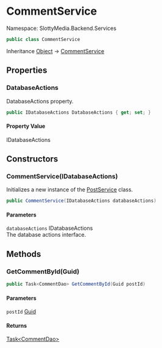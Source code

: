 # CommentService

Namespace: SlottyMedia.Backend.Services

```csharp
public class CommentService
```

Inheritance [Object](https://docs.microsoft.com/en-us/dotnet/api/system.object) → [CommentService](./slottymedia.backend.services.commentservice.md)

## Properties

### **DatabaseActions**

DatabaseActions property.

```csharp
public IDatabaseActions DatabaseActions { get; set; }
```

#### Property Value

IDatabaseActions<br>

## Constructors

### **CommentService(IDatabaseActions)**

Initializes a new instance of the [PostService](./slottymedia.backend.services.postservice.md) class.

```csharp
public CommentService(IDatabaseActions databaseActions)
```

#### Parameters

`databaseActions` IDatabaseActions<br>
The database actions interface.

## Methods

### **GetCommentById(Guid)**

```csharp
public Task<CommentDao> GetCommentById(Guid postId)
```

#### Parameters

`postId` [Guid](https://docs.microsoft.com/en-us/dotnet/api/system.guid)<br>

#### Returns

[Task&lt;CommentDao&gt;](https://docs.microsoft.com/en-us/dotnet/api/system.threading.tasks.task-1)<br>
